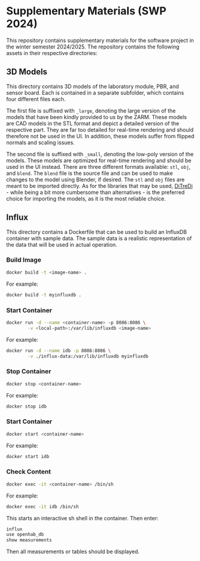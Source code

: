 # Supplementary Materials (SWP 2024)

This repository contains supplementary materials for the software project in the
winter semester 2024/2025. The repository contains the following assets in their
respective directories:

## 3D Models

This directory contains 3D models of the laboratory module, PBR, and sensor
board. Each is contained in a separate subfolder, which contains four different
files each.

The first file is suffixed with `_large`, denoting the large version of the
models that have been kindly provided to us by the ZARM. These models are CAD
models in the STL format and depict a detailed version of the respective part.
They are far too detailed for real-time rendering and should therefore not be
used in the UI. In addition, these models suffer from flipped normals and
scaling issues.

The second file is suffixed with `_small`, denoting the low-poly version of the
models. These models are optimized for real-time rendering and should be used in
the UI instead. There are three different formats available: `stl`, `obj`, and
`blend`. The `blend` file is the source file and can be used to make changes to
the model using Blender, if desired. The `stl` and `obj` files are meant to be
imported directly. As for the libraries that may be used,
[DiTreDi](https://pub.dev/packages/ditredi) - while being a bit more cumbersome
than alternatives - is the preferred choice for importing the models, as it is
the most reliable choice.

## Influx

This directory contains a Dockerfile that can be used to build an InfluxDB
container with sample data. The sample data is a realistic representation of the
data that will be used in actual operation.

### Build Image
```sh
docker build -t <image-name> .
```
For example:
```sh
docker build -t myinfluxdb .
```

### Start Container
```sh
docker run -d --name <container-name> -p 8086:8086 \
        -v <local-path>:/var/lib/influxdb <image-name>
```
For example:
```sh
docker run -d --name idb -p 8086:8086 \
        -v ./influx-data:/var/lib/influxdb myinfluxdb
```

### Stop Container
```sh
docker stop <container-name>
```
For example:
```sh
docker stop idb
```

### Start Container
```sh
docker start <container-name>
```
For example:
```sh
docker start idb
```

### Check Content
```sh
docker exec -it <container-name> /bin/sh
```
For example:
```sh
docker exec -it idb /bin/sh
```

This starts an interactive sh shell in the container. Then enter:

```sh
influx
use openhab_db
show measurements
```

Then all measurements or tables should be displayed.